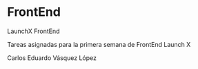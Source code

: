 # FrontEnd
LaunchX FrontEnd

Tareas asignadas para la primera semana de FrontEnd Launch X

Carlos Eduardo Vásquez López
